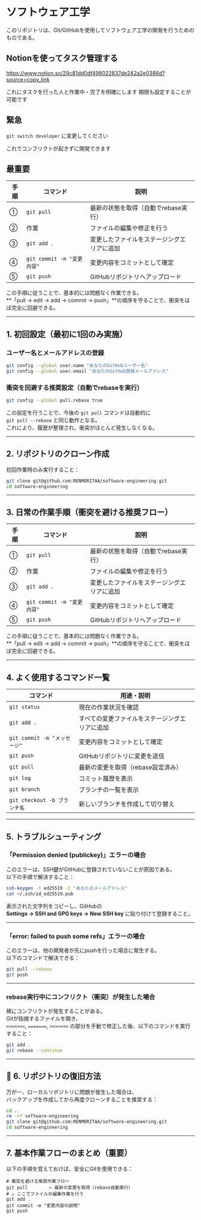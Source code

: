 # ソフトウェア工学

このリポジトリは、Git/GitHubを使用してソフトウェア工学の開発を行うためのものである。  

## Notionを使ってタスク管理する

https://www.notion.so/29c81dd0df498022837de242a2e0386d?source=copy_link

これにタスクを行った人と作業中・完了を明確にします
期限も設定することが可能です
## 緊急
`git switch developer`
に変更してください

これでコンフリクトが起きずに開発できます

## 最重要

| 手順 | コマンド | 説明 |
|------|-----------|------|
| ① | `git pull` | 最新の状態を取得（自動でrebase実行） |
| ② | 作業 | ファイルの編集や修正を行う |
| ③ | `git add .` | 変更したファイルをステージングエリアに追加 |
| ④ | `git commit -m "変更内容"` | 変更内容をコミットとして確定 |
| ⑤ | `git push` | GitHubリポジトリへアップロード |

この手順に従うことで、基本的には問題なく作業できる。  
**「pull → edit → add → commit → push」**の順序を守ることで、衝突をほぼ完全に回避できる。

---

## 1. 初回設定（最初に1回のみ実施）

###  ユーザー名とメールアドレスの登録
```bash
git config --global user.name "あなたのGitHubユーザー名"
git config --global user.email "あなたのGitHub登録メールアドレス"
```

###  衝突を回避する推奨設定（自動でrebaseを実行）
```bash
git config --global pull.rebase true
```

この設定を行うことで、今後の `git pull` コマンドは自動的に  
`git pull --rebase` と同じ動作となる。  
これにより、履歴が整理され、衝突がほとんど発生しなくなる。

---

##  2. リポジトリのクローン作成

初回作業時のみ実行すること：
```bash
git clone git@github.com:RENMORITAA/software-engineering.git
cd software-engineering
```

---

##  3. 日常の作業手順（衝突を避ける推奨フロー）

| 手順 | コマンド | 説明 |
|------|-----------|------|
| ① | `git pull` | 最新の状態を取得（自動でrebase実行） |
| ② | 作業 | ファイルの編集や修正を行う |
| ③ | `git add .` | 変更したファイルをステージングエリアに追加 |
| ④ | `git commit -m "変更内容"` | 変更内容をコミットとして確定 |
| ⑤ | `git push` | GitHubリポジトリへアップロード |

この手順に従うことで、基本的には問題なく作業できる。  
**「pull → edit → add → commit → push」**の順序を守ることで、衝突をほぼ完全に回避できる。

---

##  4. よく使用するコマンド一覧

| コマンド | 用途・説明 |
|-----------|------|
| `git status` | 現在の作業状況を確認 |
| `git add .` | すべての変更ファイルをステージングエリアに追加 |
| `git commit -m "メッセージ"` | 変更内容をコミットとして確定 |
| `git push` | GitHubリポジトリに変更を送信 |
| `git pull` | 最新の変更を取得（rebase設定済み） |
| `git log` | コミット履歴を表示 |
| `git branch` | ブランチの一覧を表示 |
| `git checkout -b ブランチ名` | 新しいブランチを作成して切り替え |

---

##  5. トラブルシューティング

###  「Permission denied (publickey)」エラーの場合
このエラーは、SSH鍵がGitHubに登録されていないことが原因である。  
以下の手順で解決すること：
```bash
ssh-keygen -t ed25519 -C "あなたのメールアドレス"
cat ~/.ssh/id_ed25519.pub
```
表示された文字列をコピーし、GitHubの  
**Settings → SSH and GPG keys → New SSH key** に貼り付けて登録すること。

---

### 「error: failed to push some refs」エラーの場合
このエラーは、他の開発者が先にpushを行った場合に発生する。  
以下のコマンドで解決できる：
```bash
git pull --rebase
git push
```

---

###  rebase実行中にコンフリクト（衝突）が発生した場合
稀にコンフリクトが発生することがある。  
Gitが指摘するファイルを開き、  
`<<<<<<<`, `=======`, `>>>>>>>` の部分を手動で修正した後、以下のコマンドを実行すること：

```bash
git add .
git rebase --continue
```

---

## 🔄 6. リポジトリの復旧方法

万が一、ローカルリポジトリに問題が発生した場合は、  
バックアップを作成してから再度クローンすることを推奨する：

```bash
cd ..
rm -rf software-engineering
git clone git@github.com:RENMORITAA/software-engineering.git
cd software-engineering
```

---

##  7. 基本作業フローのまとめ（重要）

以下の手順を覚えておけば、安全にGitを使用できる：

```
# 衝突を避ける推奨作業フロー
git pull        ← 最新の変更を取得（rebase自動実行）
# ↓ ここでファイルの編集作業を行う
git add .
git commit -m "変更内容の説明"
git push
```